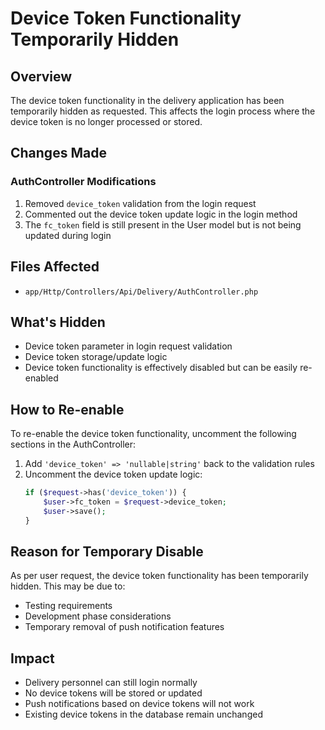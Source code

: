 # Device Token Functionality Temporarily Hidden

## Overview
The device token functionality in the delivery application has been temporarily hidden as requested. This affects the login process where the device token is no longer processed or stored.

## Changes Made

### AuthController Modifications
1. Removed `device_token` validation from the login request
2. Commented out the device token update logic in the login method
3. The `fc_token` field is still present in the User model but is not being updated during login

## Files Affected
- `app/Http/Controllers/Api/Delivery/AuthController.php`

## What's Hidden
- Device token parameter in login request validation
- Device token storage/update logic
- Device token functionality is effectively disabled but can be easily re-enabled

## How to Re-enable
To re-enable the device token functionality, uncomment the following sections in the AuthController:

1. Add `'device_token' => 'nullable|string'` back to the validation rules
2. Uncomment the device token update logic:
   ```php
   if ($request->has('device_token')) {
       $user->fc_token = $request->device_token;
       $user->save();
   }
   ```

## Reason for Temporary Disable
As per user request, the device token functionality has been temporarily hidden. This may be due to:
- Testing requirements
- Development phase considerations
- Temporary removal of push notification features

## Impact
- Delivery personnel can still login normally
- No device tokens will be stored or updated
- Push notifications based on device tokens will not work
- Existing device tokens in the database remain unchanged
